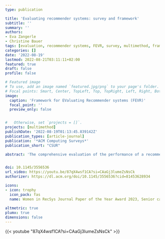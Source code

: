 ```yaml
---
type: publication

title: 'Evaluating recommender systems: survey and framework'
subtitle: ''
summary: ''
authors:
- Eva Zangerle
- Christine Bauer
tags: [evaluation, recommender systems, FEVR, survey, multimethod, framework]
categories: []
date: '2022-08-19'
lastmod: 2022-08-21T03:11:11+02:00
featured: true
draft: false
profile: false

# Featured image
# To use, add an image named `featured.jpg/png` to your page's folder.
# Focal points: Smart, Center, TopLeft, Top, TopRight, Left, Right, BottomLeft, Bottom, BottomRight.
image:
  caption: 'Framework for EValuating Recommender systems (FEVR)'
  focal_point: ''
  preview_only: false


#   Otherwise, set `projects = []`.
projects: [multimethod]
publishDate: '2022-08-19T01:13:45.839142Z'
publication_types: [article-journal]
publication: '*ACM Computing Surveys*'
publication_short: "CSUR"

abstract: 'The comprehensive evaluation of the performance of a recommender system is a complex endeavor: many facets need to be considered in configuring an adequate and effective evaluation setting. Such facets include, for instance, defining the specific goals of the evaluation, choosing an evaluation method, underlying data, and suitable evaluation metrics. In this paper, we consolidate and systematically organize this dispersed knowledge on recommender systems evaluation. We introduce the “Framework for EValuating Recommender systems” (FEVR) that we derive from the discourse on recommender systems evaluation. In FEVR, we categorize the evaluation space of recommender systems evaluation. We postulate that the comprehensive evaluation of a recommender system frequently requires considering multiple facets and perspectives in the evaluation. The FEVR framework provides a structured foundation to adopt adequate evaluation configurations that encompass this required multi-facettedness and provides the basis to advance in the field. We outline and discuss the challenges of a comprehensive evaluation of recommender systems, and provide an outlook on what we need to embrace and do to move forward as a research community.'


doi: 10.1145/3556536
url_video: https://youtu.be/87qX4wsf1CA?si=CAaGj3lumeZsNsCk
authorizer: https://dl.acm.org/doi/10.1145/3556536?cid=81453628934

icons:
- icon: trophy
  icon_pack: fas
  name: Women in RecSys Journal Paper of the Year Award 2023, Senior category
  
altmetric: true
plumx: true
dimensions: false
---
```


{{< youtube "87qX4wsf1CA?si=CAaGj3lumeZsNsCk" >}}